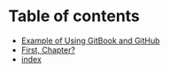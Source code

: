 # Table of contents

* [Example of Using GitBook and GitHub](README.md)
* [First, Chapter?](first-chapter.md)
* [index](untitled.md)

